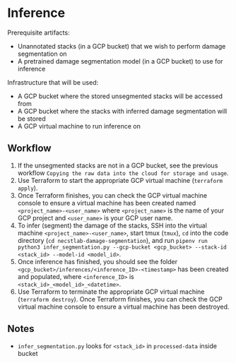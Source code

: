 # Inference

Prerequisite artifacts:
* Unannotated stacks (in a GCP bucket) that we wish to perform damage segmentation on
* A pretrained damage segmentation model (in a GCP bucket) to use for inference

Infrastructure that will be used:
* A GCP bucket where the stored unsegmented stacks will be accessed from
* A GCP bucket where the stacks with inferred damage segmentation will be stored
* A GCP virtual machine to run inference on

## Workflow

1. If the unsegmented stacks are not in a GCP bucket, see the previous workflow `Copying the raw data into the cloud for storage and usage`.
1. Use Terraform to start the appropriate GCP virtual machine (`terraform apply`).
1. Once Terraform finishes, you can check the GCP virtual machine console to ensure a virtual machine has been created named `<project_name>-<user_name>` where `<project_name>` is the name of your GCP project and `<user_name>` is your GCP user name.
1. To infer (segment) the damage of the stacks, SSH into the virtual machine `<project_name>-<user_name>`, start tmux (`tmux`), `cd` into the code directory (`cd necstlab-damage-segmentation`), and run `pipenv run python3 infer_segmentation.py --gcp-bucket <gcp_bucket> --stack-id <stack_id> --model-id <model_id>`. 
1. Once inference has finished, you should see the folder `<gcp_bucket>/inferences/<inference_ID>-<timestamp>` has been created and populated, where `<inference_ID>` is `<stack_id>_<model_id>_<datetime>`.
1. Use Terraform to terminate the appropriate GCP virtual machine (`terraform destroy`). Once Terraform finishes, you can check the GCP virtual machine console to ensure a virtual machine has been destroyed.

## Notes
- `infer_segmentation.py` looks for `<stack_id>` in `processed-data` inside bucket
